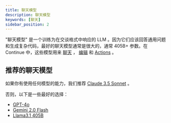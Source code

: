```yaml
---
title: 聊天模型
description: 聊天模型
keywords: [聊天]
sidebar_position: 2
---
```


"聊天模型" 是一个训练为在交谈格式中响应的 LLM 。因为它们应该回答通用问题和生成复杂代码，最好的聊天模型通常是很大的，通常 405B+ 参数。在 Continue 中，这些模型用来 [聊天](../../chat/how-to-use-it.md) ， [编辑](../../edit/how-to-use-it.md) 和 [Actions](../../actions/how-to-use-it.md) 。

## 推荐的聊天模型

如果你有使用任何模型的能力，我们推荐 [Claude 3.5 Sonnet](../model-providers/top-level/anthropic.md) 。

否则，以下是一些最好的选择：

- [GPT-4o](../model-providers/top-level/openai.md)
- [Gemini 2.0 Flash](../model-providers/top-level/gemini.md)
- [Llama3.1 405B](../tutorials/llama3.1.md)

